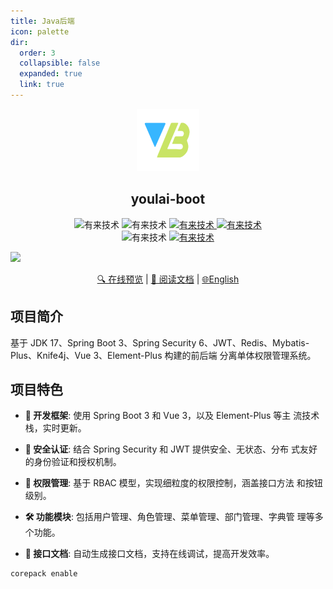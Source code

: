 ```yaml
---
title: Java后端
icon: palette
dir:
  order: 3
  collapsible: false
  expanded: true
  link: true
---
```


<!-- <Catalog /> -->

<div align="center">
   <img alt="logo" width="100" height="100" src="/assets/image/yb-logo.png">
   <h2>youlai-boot</h2>
   <img alt="有来技术" src="https://img.shields.io/badge/Java -17-brightgreen.svg"/>
   <img alt="有来技术" src="https://img.shields.io/badge/SpringBoot-3.3.0-green.svg"/>
   <a href="https://gitee.com/youlaiorg/youlai-boot" target="_blank">
     <img alt="有来技术" src="https://gitee.com/youlaiorg/youlai-boot/badge/star.svg"/>
   </a>     
   <a href="https://github.com/haoxianrui" target="_blank">
     <img alt="有来技术" src="https://img.shields.io/github/stars/haoxianrui/youlai-boot.svg?style=social&label=Stars"/>
   </a>
   <br/>
   <img alt="有来技术" src="https://img.shields.io/badge/license-Apache%20License%202.0-blue.svg"/>
   <a href="https://gitee.com/youlaiorg" target="_blank">
     <img alt="有来技术" src="https://img.shields.io/badge/Author-有来开源组织-orange.svg"/>
   </a>
</div>

![](https://raw.gitmirror.com/youlaitech/image/main/docs/rainbow.png)

<div align="center">
  <a target="_blank" href="https://admin.youlai.tech/">🔍 在线预览</a> |  <a target="_blank" href="https://doc.youlai.tech/%E5%89%8D%E5%90%8E%E7%AB%AF%E6%A8%A1%E6%9D%BF/%E5%90%8E%E7%AB%AF%E6%89%8B%E5%86%8C/%E9%A1%B9%E7%9B%AE%E7%AE%80%E4%BB%8B.html">📖 阅读文档</a> | <a href="./README.en-US.md">🌐English</a>
</div>

## 项目简介

基于 JDK 17、Spring Boot 3、Spring Security
6、JWT、Redis、Mybatis-Plus、Knife4j、Vue 3、Element-Plus 构建的前后端
分离单体权限管理系统。

## 项目特色

- **🚀 开发框架**: 使用 Spring Boot 3 和 Vue 3，以及 Element-Plus 等主
  流技术栈，实时更新。

- **🔐 安全认证**: 结合 Spring Security 和 JWT 提供安全、无状态、分布
  式友好的身份验证和授权机制。

- **🔑 权限管理**: 基于 RBAC 模型，实现细粒度的权限控制，涵盖接口方法
  和按钮级别。

- **🛠️ 功能模块**: 包括用户管理、角色管理、菜单管理、部门管理、字典管
  理等多个功能。

- **📘 接口文档**: 自动生成接口文档，支持在线调试，提高开发效率。

```bash
corepack enable
```

